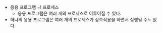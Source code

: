 * 응용 프로그램 =! 프로세스
  * 응용 프로그램은 여러 개의 프로세스로 이루어질 수 있다.
* 하나의 응용 프로그램은 여러 개의 프로세스가 상호작용을 하면서 실행될 수도 있다.